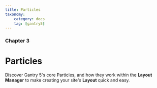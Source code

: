 ```yaml
---
title: Particles
taxonomy:
    category: docs
    tag: [gantry5]
---
```


### Chapter 3

# Particles

Discover Gantry 5's core Particles, and how they work within the **Layout Manager** to make creating your site's **Layout** quick and easy.
